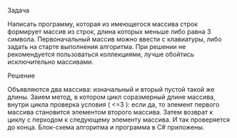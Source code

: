 Задача

Написать программу, которая из имеющегося массива строк формирует массив из строк, длина которых меньше либо равна 3 символа. Первоначальный массив можно ввести с клавиатуры, либо задать на старте выполнения алгоритма. При решении не рекомендуется пользоваться коллекциями, лучше обойтись исключительно массивами.

Решение

Объявляются два массива: изначальный и вторый пустой такой же длины. Заием метод, в котором цикл соразмерный длине массива, внутри цикла проверка условия ( <=3 ): если да, то элемент первого массива становится элементом второго массива. Затем возврат к циклу с перходом к следующему элементу массива. И так проверяется до конца. Блок-схема алгоритма и программа в C# приложены.